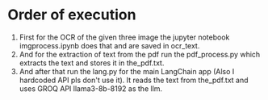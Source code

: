 # Order of execution
1. First for the OCR of the given three image the jupyter notebook imgprocess.ipynb does that and are saved in ocr_text.
2. And for the extraction of text from the pdf run the pdf_process.py which extracts the text and stores it in the_pdf.txt.
3. And after that run the lang.py for the main LangChain app (Also I hardcoded API pls don't use it). It reads the text from the_pdf.txt and uses GROQ API llama3-8b-8192 as the llm.